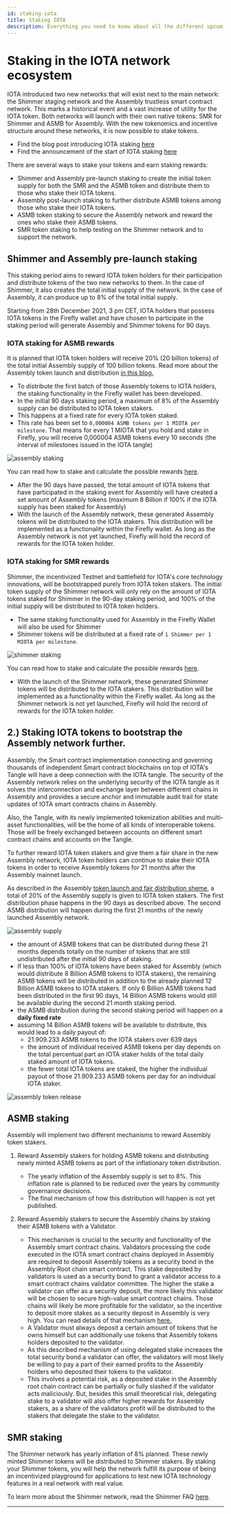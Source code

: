 ```yaml
---
id: staking-iota
title: Staking IOTA
description: Everything you need to know about all the different upcoming staking opportunities in IOTA, Assembly, and Shimmer network.
---
```


# Staking in the IOTA network ecosystem

IOTA introduced two new networks that will exist next to the main network: the Shimmer staging network and the Assembly trustless smart contract network. This marks a historical event and a vast increase of utility for the IOTA token.
Both networks will launch with their own native tokens: SMR for Shimmer and ASMB for Assembly. With the new tokenomics and incentive structure around these networks, it is now possible to stake tokens.

- Find the blog post introducing IOTA staking [here](https://blog.iota.org/introducing-iota-staking/)
- Find the announcement of the start of IOTA staking [here](https://blog.iota.org/iota-staking-start/)


There are several ways to stake your tokens and earn staking rewards:
- Shimmer and Assembly pre-launch staking to create the initial token supply for both the SMR and the ASMB token and distribute them to those who stake their IOTA tokens.
- Assembly post-launch staking to further distribute ASMB tokens among those who stake their IOTA tokens.
- ASMB token staking to secure the Assembly network and reward the ones who stake their ASMB tokens.
- SMR token staking to help testing on the Shimmer network and to support the network.

## Shimmer and Assembly pre-launch staking

This staking period aims to reward IOTA token holders for their participation and distribute tokens of the two new networks to them. In the case of Shimmer, it also creates the total initial supply of the network. In the case of Assembly, it can produce up to 8% of the total initial supply.

Starting from 28th December 2021, 3 pm CET, IOTA holders that possess IOTA tokens in the Firefly wallet and have chosen to participate in the staking period will generate Assembly and Shimmer tokens for 90 days.

### IOTA staking for ASMB rewards

It is planned that IOTA token holders will receive 20% (20 billion tokens) of the total initial Assembly supply of 100 billion tokens. Read more about the Assembly token launch and distribution [in this blog.](https://blog.assembly.sc/assembly-fair-launch-token-distribution/)
- To distribute the first batch of those Assembly tokens to IOTA holders, the staking functionality in the Firefly wallet has been developed. 
- In the initial 90 days staking period, a maximum of 8% of the Assembly supply can be distributed to IOTA token stakers. 
- This happens at a fixed rate for every IOTA token staked.
- This rate has been set to `0,000004 ASMB tokens per 1 MIOTA per milestone`. That means for every 1 MIOTA that you hold and stake in Firefly, you will receive 0,000004 ASMB tokens every 10 seconds (the interval of milestones issued in the IOTA tangle)

![assembly staking](/img/learn/iota-token/assembly-staking.png)

 You can read how to stake and calculate the possible rewards [here](https://assembly.sc/stake).
- After the 90 days have passed, the total amount of IOTA tokens that have participated in the staking event for Assembly will have created a set amount of Assembly tokens (maximum 8 Billion if 100% if the IOTA supply has been staked for Assembly)
- With the launch of the Assembly network, these generated Assembly tokens will be distributed to the IOTA stakers. This distribution will be implemented as a functionality within the Firefly wallet. As long as the Assembly network is not yet launched, Firefly will hold the record of rewards for the IOTA token holder. 

### IOTA staking for SMR rewards

Shimmer, the incentivized Testnet and battlefield for IOTA's core technology innovations, will be bootstrapped purely from IOTA token stakers. The initial token supply of the Shimmer network will only rely on the amount of IOTA tokens staked for Shimmer in the 90-day staking period, and 100% of the initial supply will be distributed to IOTA token holders.

- The same staking functionality used for Assembly in the Firefly Wallet will also be used for Shimmer
- Shimmer tokens will be distributed at a fixed rate of `1 Shimmer per 1 MIOTA per milestone`.

![shimmer staking](/img/learn/iota-token/shimmer-staking.png)

You can read how to stake and calculate the possible rewards [here](https://shimmer.network/claim).
- With the launch of the Shimmer network, these generated Shimmer tokens will be distributed to the IOTA stakers. This distribution will be implemented as a functionality within the Firefly wallet. As long as the Shimmer network is not yet launched, Firefly will hold the record of rewards for the IOTA token holder. 

## 2.) Staking IOTA tokens to bootstrap the Assembly network further.

Assembly, the Smart contract implementation connecting and governing thousands of independent Smart contract blockchains on top of IOTA's Tangle will have a deep connection with the IOTA tangle. The security of the Assembly network relies on the underlying security of the IOTA tangle as it solves the interconnection and exchange layer between different chains in Assembly and provides a secure anchor and immutable audit trail for state updates of IOTA smart contracts chains in Assembly.

Also, the Tangle, with its newly implemented tokenization abilities and multi-asset functionalities, will be the home of all kinds of interoperable tokens. Those will be freely exchanged between accounts on different smart contract chains and accounts on the Tangle.

To further reward IOTA token stakers and give them a fair share in the new Assembly network, IOTA token holders can continue to stake their IOTA tokens in order to receive Assembly tokens for 21 months after the Assembly mainnet launch.

As described in the Assembly [token launch and fair distribution sheme](https://blog.assembly.sc/assembly-fair-launch-token-distribution/), a total of 20% of the Assembly supply is given to IOTA token stakers. 
The first distribution phase happens in the 90 days as described above.
The second ASMB distribution will happen during the first 21 months of the newly launched Assembly network.

![assembly supply](/img/learn/iota-token/assembly-supply.png)

- the amount of ASMB tokens that can be distributed during these 21 months depends totally on the number of tokens that are still undistributed after the initial 90 days of staking. 
- If less than 100% of IOTA tokens have been staked for Assembly (which would distribute 8 Billion ASMB tokens to IOTA stakers), the remaining ASMB tokens will be distributed in addition to the already planned 12 Billion ASMB tokens to IOTA stakers.
If only 6 Billion ASMB tokens had been distributed in the first 90 days, 14 Billion ASMB tokens would still be available during the second 21 month staking period.
- the ASMB distribution during the second staking period will happen on a **daily fixed rate**
- assuming 14 Billion ASMB tokens will be available to distribute, this would lead to a daily payout of: 
    - 21.909.233 ASMB tokens to the IOTA stakers over 639 days
    - the amount of individual received ASMB tokens per day depends on the total percentual part an IOTA staker holds of the total daily staked amount of IOTA tokens.
    - the fewer total IOTA tokens are staked, the higher the individual payout of those 21.909.233 ASMB tokens per day for an individual IOTA staker.

![assembly token release](/img/learn/iota-token/assembly-token-release.png)

## ASMB staking

Assembly will implement two different mechanisms to reward Assembly token stakers.
1. Reward Assembly stakers for holding ASMB tokens and distributing newly minted ASMB tokens as part of the inflationary token distribution.
    - The yearly inflation of the Assembly supply is set to 8%. This inflation rate is planned to be reduced over the years by community governance decisions.
    - The final mechanism of how this distribution will happen is not yet published.

2. Reward Assembly stakers to secure the Assembly chains by staking their ASMB tokens with a Validator.
    - This mechanism is crucial to the security and functionality of the Assembly smart contract chains. Validators processing the code executed in the IOTA smart contract chains deployed in Assembly are required to deposit Assembly tokens as a security bond in the Assembly Root chain smart contract. This stake deposited by validators is used as a security bond to grant a validator access to a smart contract chains validator committee. The higher the stake a validator can offer as a security deposit, the more likely this validator will be chosen to secure high-value smart contract chains. Those chains will likely be more profitable for the validator, so the incentive to deposit more stakes as a security deposit in Assembly is very high. You can read details of that mechanism [here.](https://blog.assembly.sc/meet-assembly-2-validators-and-committees/)
    - A Validator must always deposit a certain amount of tokens that he owns himself but can additionally use tokens that Assembly tokens holders deposited to the validator.
    - As this described mechanism of using delegated stake increases the total security bond a validator can offer, the validators will most likely be willing to pay a part of their earned profits to the Assembly holders who deposited their tokens to the validator.
    - This involves a potential risk, as a deposited stake in the Assembly root chain contract can be partially or fully slashed if the validator acts maliciously. But, besides this small theoretical risk, delegating stake to a validator will also offer higher rewards for Assembly stakers, as a share of the validators profit will be distributed to the stakers that delegate the stake to the validator.

## SMR staking

The Shimmer network has yearly inflation of 8% planned. These newly minted Shimmer tokens will be distributed to Shimmer stakers. 
By staking your Shimmer tokens, you will help the network fulfill its purpose of being an incentivized playground for applications to test new IOTA technology features in a real network with real value.

To learn more about the Shimmer network, read the Shimmer FAQ [here](https://shimmer.network/faqs).


---
